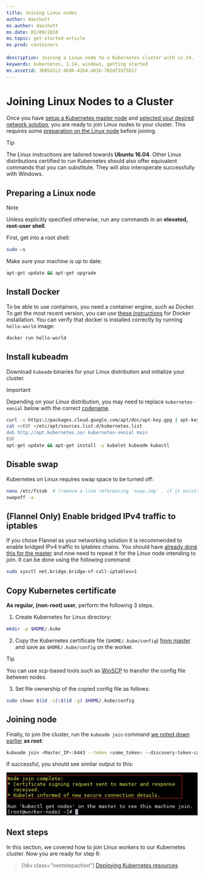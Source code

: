 ```yaml
---
title: Joining Linux nodes
author: daschott
ms.author: daschott
ms.date: 02/09/2018
ms.topic: get-started-article
ms.prod: containers

description: Joining a Linux node to a Kubernetes cluster with v1.14.
keywords: kubernetes, 1.14, windows, getting started
ms.assetid: 3b05d2c2-4b9b-42b4-a61b-702df35f5b17
---
```


# Joining Linux Nodes to a Cluster

Once you have [setup a Kubernetes master node](creating-a-linux-master.md) and [selected your desired network solution](network-topologies.md), you are ready to join Linux nodes to your cluster. This requires some [preparation on the Linux node](joining-linux-workers.md#preparing-a-linux-node) before joining.
> [!tip]
> The Linux instructions are tailored towards **Ubuntu 16.04**. Other Linux distributions certified to run Kubernetes should also offer equivalent commands that you can substitute. They will also interoperate successfully with Windows.

## Preparing a Linux node

> [!NOTE]
> Unless explicitly specified otherwise, run any commands in an **elevated, root-user shell**.

First, get into a root shell:

```bash
sudo –s
```

Make sure your machine is up to date:

```bash
apt-get update && apt-get upgrade
```

## Install Docker

To be able to use containers, you need a container engine, such as Docker. To get the most recent version, you can use [these instructions](https://docs.docker.com/install/linux/docker-ce/ubuntu/) for Docker installation. You can verify that docker is installed correctly by running `hello-world` image:

```bash
docker run hello-world
```

## Install kubeadm

Download `kubeadm` binaries for your Linux distribution and initialize your cluster.

> [!Important]  
> Depending on your Linux distribution, you may need to replace `kubernetes-xenial` below with the correct [codename](https://wiki.ubuntu.com/Releases).

``` bash
curl -s https://packages.cloud.google.com/apt/doc/apt-key.gpg | apt-key add -
cat <<EOF >/etc/apt/sources.list.d/kubernetes.list
deb http://apt.kubernetes.io/ kubernetes-xenial main
EOF
apt-get update && apt-get install -y kubelet kubeadm kubectl 
```

## Disable swap

Kubernetes on Linux requires swap space to be turned off:

``` bash
nano /etc/fstab  # (remove a line referencing 'swap.img' , if it exists)
swapoff -a
```

## (Flannel Only) Enable bridged IPv4 traffic to iptables

If you chose Flannel as your networking solution it is recommended to enable bridged IPv4 traffic to iptables chains. You should have [already done this for the master](network-topologies.md#flannel-in-host-gateway-mode) and now need to repeat it for the Linux node intending to join. It can be done using the following command:

``` bash
sudo sysctl net.bridge.bridge-nf-call-iptables=1
```

## Copy Kubernetes certificate

**As regular, (non-root) user**, perform the following 3 steps.

1. Create Kubernetes for Linux directory:

```bash
mkdir -p $HOME/.kube
```

2. Copy the Kubernetes certificate file (`$HOME/.kube/config`) [from master](./creating-a-linux-master.md#collect-cluster-information) and save as `$HOME/.kube/config` on the worker.

> [!tip]
> You can use scp-based tools such as [WinSCP](https://winscp.net/eng/download.php) to transfer the config file between nodes.

3. Set file ownership of the copied config file as follows:

``` bash
sudo chown $(id -u):$(id -g) $HOME/.kube/config
```

## Joining node

Finally, to join the cluster, run the `kubeadm join` command [we noted down earlier](./creating-a-linux-master.md#initialize-master) **as root**:

```bash
kubeadm join <Master_IP>:6443 --token <some_token> --discovery-token-ca-cert-hash <some_hash>
```

If successful, you should see similar output to this:

![text](./media/node-join.png)

## Next steps

In this section, we covered how to join Linux workers to our Kubernetes cluster. Now you are ready for step 6:
> [!div class="nextstepaction"]
> [Deploying Kubernetes resources](./deploying-resources.md)